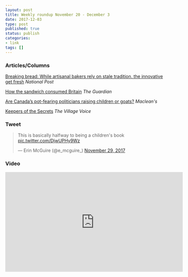 ```yaml
---
layout: post
title: Weekly roundup November 20 - December 3
date: 2017-12-03
type: post
published: true
status: publish
categories:
- link
tags: []
---
```


### Articles/Columns

[Breaking bread: While artisanal bakers rely on stale tradition, the innovative get fresh](https://nationalpost.com/life/food/breaking-bread-while-artisanal-bakers-rely-on-stale-tradition-the-innovative-get-fresh "Breaking bread: While artisanal bakers rely on stale tradition, the innovative get fresh. By Laura Brehaut") *National Post*

[How the sandwich consumed Britain](https://www.theguardian.com/news/2017/nov/24/how-the-sandwich-consumed-britain "How the sandwich consumed Britain. By Sam Knight") *The Guardian*

[Are Canada’s pot-fearing politicians raising children or goats?](https://www.macleans.ca/news/canada/are-canadas-pot-fearing-politicians-raising-children-or-goats/ "Are Canada’s pot-fearing politicians raising children or goats? By Tabatha Southey") *Maclean's*

[Keepers of the Secrets](https://www.villagevoice.com/2017/09/20/keepers-of-the-secrets/ "Keepers of the Secrets. By James Somers") *The Village Voice*

### Tweet
<blockquote class="twitter-tweet" data-lang="en"><p lang="en" dir="ltr">This is basically halfway to being a children&#39;s book <a href="https://t.co/DjwUPHy9Wz">pic.twitter.com/DjwUPHy9Wz</a></p>&mdash; Erin McGuire (@e_mcguire_) <a href="https://twitter.com/e_mcguire_/status/935961091015958531?ref_src=twsrc%5Etfw">November 29, 2017</a></blockquote> <script async src="https://platform.twitter.com/widgets.js" charset="utf-8"></script> 

### Video
<iframe width="560" height="315" src="https://www.youtube-nocookie.com/embed/xD8PEJeqbfU?rel=0" frameborder="0" allowfullscreen></iframe>
